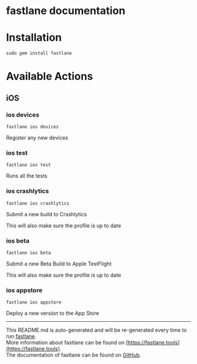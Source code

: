 fastlane documentation
================
# Installation
```
sudo gem install fastlane
```
# Available Actions
## iOS
### ios devices
```
fastlane ios devices
```
Register any new devices
### ios test
```
fastlane ios test
```
Runs all the tests
### ios crashlytics
```
fastlane ios crashlytics
```
Submit a new build to Crashlytics

This will also make sure the profile is up to date
### ios beta
```
fastlane ios beta
```
Submit a new Beta Build to Apple TestFlight

This will also make sure the profile is up to date
### ios appstore
```
fastlane ios appstore
```
Deploy a new version to the App Store

----

This README.md is auto-generated and will be re-generated every time to run [fastlane](https://fastlane.tools).  
More information about fastlane can be found on [https://fastlane.tools](https://fastlane.tools).  
The documentation of fastlane can be found on [GitHub](https://github.com/fastlane/fastlane).